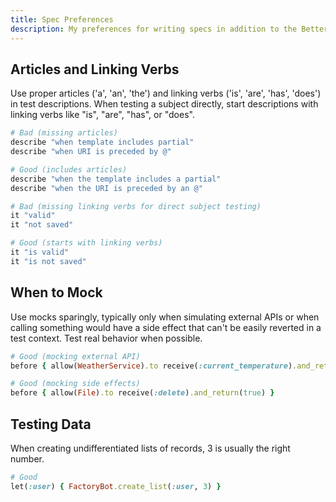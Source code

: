 ```yaml
---
title: Spec Preferences
description: My preferences for writing specs in addition to the Better Specs guidelines
---
```


## Articles and Linking Verbs

Use proper articles ('a', 'an', 'the') and linking verbs ('is', 'are', 'has', 'does') in test descriptions. When testing a subject directly, start descriptions with linking verbs like "is", "are", "has", or "does".

```ruby
# Bad (missing articles)
describe "when template includes partial"
describe "when URI is preceded by @"

# Good (includes articles)
describe "when the template includes a partial"
describe "when the URI is preceded by an @"

# Bad (missing linking verbs for direct subject testing)
it "valid"
it "not saved"

# Good (starts with linking verbs)
it "is valid"
it "is not saved"
```

## When to Mock

Use mocks sparingly, typically only when simulating external APIs or when calling something would have a side effect that can't be easily reverted in a test context. Test real behavior when possible.

```ruby
# Good (mocking external API)
before { allow(WeatherService).to receive(:current_temperature).and_return(72) }

# Good (mocking side effects)
before { allow(File).to receive(:delete).and_return(true) }
```

## Testing Data

When creating undifferentiated lists of records, 3 is usually the right number.

```ruby
# Good
let(:user) { FactoryBot.create_list(:user, 3) }
```

